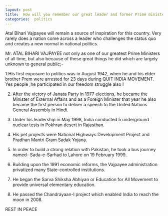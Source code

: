 ```yaml
---
layout: post
title:  How will you remember our great leader and former Prime minister Shri. Atal Bihari Vajpayee?
categories:  politics
---
```


Atal Bihari Vajpayee   will remain a source of inspiration for this country. Very rarely does a nation come across a leader who challenges the status quo and creates a new normal in national politics.

Mr. ATAL BIHARI VAJPAYEE not only as one of our greatest Prime Ministers of all time, but also because of these great things he did which are largely unknown to general public;-

1.His first exposure to politics was in August 1942, when he and his elder brother Prem were arrested for 23 days during QUIT INDIA MOVEMENT. Yes people ,he participated in our freedom struggle also !

2. After the victory of Janata Party in 1977 elections, he became the Minister of External Affairs and as a Foreign Minister that year he also became the first person to deliver a speech to the United Nations General Assembly in Hindi.

3. Under his leadership in May 1998, India conducted 5 underground nuclear tests in Pokhran desert in Rajasthan.

4. His pet projects were National Highways Development Project and Pradhan Mantri Gram Sadak Yojana.

5. In order to build a strong relation with Pakistan, he took a bus journey named- Sada-e-Sarhad to Lahore on 19 February 1999.

6. Building upon the 1991 economic reforms, the Vajpayee administration privatized many State-controlled institutions.

7. He began the Sarva Shiksha Abhiyan or Education for All Movement to provide universal elementary education.

8. He passed the Chandrayaan-I project which enabled India to reach the moon in 2008.

REST IN PEACE